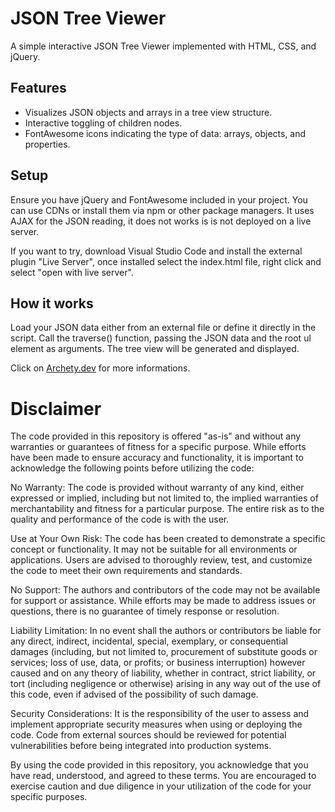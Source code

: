 # JSON Tree Viewer
A simple interactive JSON Tree Viewer implemented with HTML, CSS, and jQuery.

## Features
- Visualizes JSON objects and arrays in a tree view structure.
- Interactive toggling of children nodes.
- FontAwesome icons indicating the type of data: arrays, objects, and properties.

## Setup
Ensure you have jQuery and FontAwesome included in your project. You can use CDNs or install them via npm or other package managers.
It uses AJAX for the JSON reading, it does not works is is not deployed on a live server.

If you want to try, download Visual Studio Code and install the external plugin "Live Server", once installed select the index.html file, right click and select "open with live server".

## How it works
Load your JSON data either from an external file or define it directly in the script.
Call the traverse() function, passing the JSON data and the root ul element as arguments.
The tree view will be generated and displayed.


Click on [Archety.dev](https://archety.dev/non-categorizzato/visualizzatore-interattivo-di-json-una-guida-pratica/) for more informations.

# Disclaimer

The code provided in this repository is offered "as-is" and without any warranties or guarantees of fitness for a specific purpose. While efforts have been made to ensure accuracy and functionality, it is important to acknowledge the following points before utilizing the code:

No Warranty: The code is provided without warranty of any kind, either expressed or implied, including but not limited to, the implied warranties of merchantability and fitness for a particular purpose. The entire risk as to the quality and performance of the code is with the user.

Use at Your Own Risk: The code has been created to demonstrate a specific concept or functionality. It may not be suitable for all environments or applications. Users are advised to thoroughly review, test, and customize the code to meet their own requirements and standards.

No Support: The authors and contributors of the code may not be available for support or assistance. While efforts may be made to address issues or questions, there is no guarantee of timely response or resolution.

Liability Limitation: In no event shall the authors or contributors be liable for any direct, indirect, incidental, special, exemplary, or consequential damages (including, but not limited to, procurement of substitute goods or services; loss of use, data, or profits; or business interruption) however caused and on any theory of liability, whether in contract, strict liability, or tort (including negligence or otherwise) arising in any way out of the use of this code, even if advised of the possibility of such damage.

Security Considerations: It is the responsibility of the user to assess and implement appropriate security measures when using or deploying the code. Code from external sources should be reviewed for potential vulnerabilities before being integrated into production systems.

By using the code provided in this repository, you acknowledge that you have read, understood, and agreed to these terms. You are encouraged to exercise caution and due diligence in your utilization of the code for your specific purposes.
